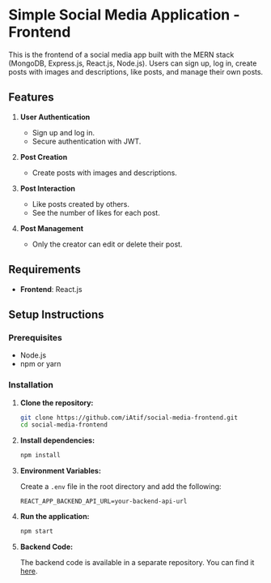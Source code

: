 # Simple Social Media Application - Frontend

This is the frontend of a social media app built with the MERN stack (MongoDB, Express.js, React.js, Node.js). Users can sign up, log in, create posts with images and descriptions, like posts, and manage their own posts.

## Features

1. **User Authentication**

   - Sign up and log in.
   - Secure authentication with JWT.

2. **Post Creation**

   - Create posts with images and descriptions.

3. **Post Interaction**

   - Like posts created by others.
   - See the number of likes for each post.

4. **Post Management**
   - Only the creator can edit or delete their post.

## Requirements

- **Frontend**: React.js

## Setup Instructions

### Prerequisites

- Node.js
- npm or yarn

### Installation

1. **Clone the repository:**

   ```sh
   git clone https://github.com/iAtif/social-media-frontend.git
   cd social-media-frontend
   ```

2. **Install dependencies:**

   ```sh
   npm install
   ```

3. **Environment Variables:**

   Create a `.env` file in the root directory and add the following:

   ```env
   REACT_APP_BACKEND_API_URL=your-backend-api-url
   ```

4. **Run the application:**

   ```sh
   npm start
   ```

5. **Backend Code:**

   The backend code is available in a separate repository. You can find it [here](https://github.com/iAtif/social-media-backend.git).
